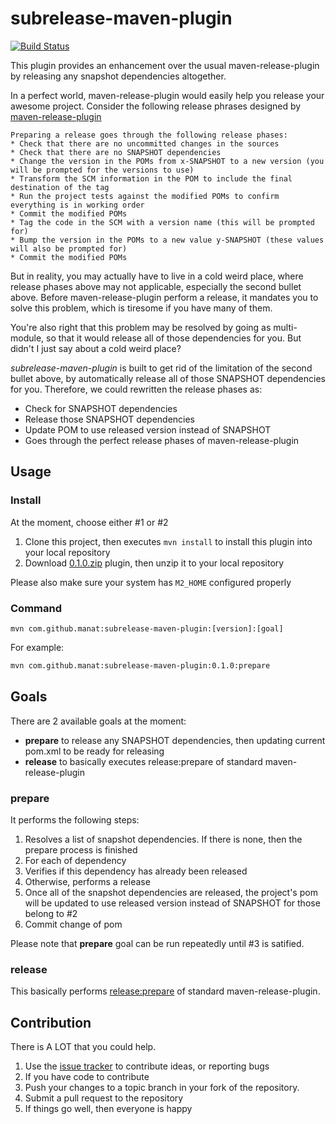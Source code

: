# subrelease-maven-plugin
[![Build Status](https://travis-ci.org/manat/subrelease-maven-plugin.svg)](https://travis-ci.org/manat/subrelease-maven-plugin)

This plugin provides an enhancement over the usual maven-release-plugin by releasing any snapshot dependencies altogether.

In a perfect world, maven-release-plugin would easily help you release your awesome project. Consider the following release phrases designed by [maven-release-plugin](https://maven.apache.org/maven-release/maven-release-plugin/examples/prepare-release.html)

> 
    Preparing a release goes through the following release phases:
    * Check that there are no uncommitted changes in the sources
    * Check that there are no SNAPSHOT dependencies
    * Change the version in the POMs from x-SNAPSHOT to a new version (you will be prompted for the versions to use)
    * Transform the SCM information in the POM to include the final destination of the tag
    * Run the project tests against the modified POMs to confirm everything is in working order
    * Commit the modified POMs
    * Tag the code in the SCM with a version name (this will be prompted for)
    * Bump the version in the POMs to a new value y-SNAPSHOT (these values will also be prompted for)
    * Commit the modified POMs
    

But in reality, you may actually have to live in a cold weird place, where release phases above may not applicable, especially the second bullet above. Before maven-release-plugin perform a release, it mandates you to solve this problem, which is tiresome if you have many of them. 

You're also right that this problem may be resolved by going as multi-module, so that it would release all of those dependencies for you. But didn't I just say about a cold weird place?

*subrelease-maven-plugin* is built to get rid of the limitation of the second bullet above, by automatically release all of those SNAPSHOT dependencies for you. Therefore, we could rewritten the release phases as:

* Check for SNAPSHOT dependencies
* Release those SNAPSHOT dependencies
* Update POM to use released version instead of SNAPSHOT
* Goes through the perfect release phases of maven-release-plugin

## Usage

### Install

At the moment, choose either #1 or #2

1. Clone this project, then executes `mvn install` to install this plugin into your local repository
2. Download [0.1.0.zip](https://github.com/manat/subrelease-maven-plugin/releases/download/v0.1.0/0.1.0.zip) plugin, then unzip it to your local repository

Please also make sure your system has `M2_HOME` configured properly

### Command

`mvn com.github.manat:subrelease-maven-plugin:[version]:[goal]`

For example:

```bash
mvn com.github.manat:subrelease-maven-plugin:0.1.0:prepare
```

## Goals

There are 2 available goals at the moment:
* **prepare** to release any SNAPSHOT dependencies, then updating current pom.xml to be ready for releasing
* **release** to basically executes release:prepare of standard maven-release-plugin

### prepare

It performs the following steps:

1. Resolves a list of snapshot dependencies. If there is none, then the prepare process is finished
2. For each of dependency
  1. Verifies if this dependency has already been released
  2. Otherwise, performs a release
3. Once all of the snapshot dependencies are released, the project's pom will be updated to use released version instead of SNAPSHOT for those belong to #2
4. Commit change of pom 


Please note that **prepare** goal can be run repeatedly until #3 is satified.

### release

This basically performs [release:prepare](http://maven.apache.org/maven-release/maven-release-plugin/prepare-mojo.html) of standard maven-release-plugin.

## Contribution

There is A LOT that you could help. 

1. Use the [issue tracker](https://github.com/manat/subrelease-maven-plugin/issues) to contribute ideas, or reporting bugs
2. If you have code to contribute
  1. Push your changes to a topic branch in your fork of the repository.
  2. Submit a pull request to the repository
  3. If things go well, then everyone is happy
